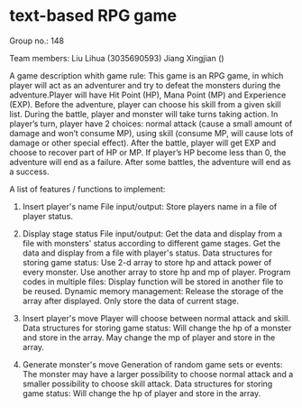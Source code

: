 # text-based RPG game

Group no.: 148

Team members:
Liu Lihua (3035690593)
Jiang Xingjian ()

A game description whith game rule:
This game is an RPG game, in which player will act as an adventurer and try to defeat the monsters during the adventure.Player will have Hit Point (HP), Mana Point (MP) and Experience (EXP). Before the adventure, player can choose his skill from a given skill list. During the battle, player and monster will take turns taking action. In player’s turn, player have 2 choices: normal attack (cause a small amount of damage and won’t consume MP), using skill (consume MP, will cause lots of damage or other special effect). After the battle, player will get EXP and choose to recover part of HP or MP. If player’s HP become less than 0, the adventure will end as a failure. After some battles, the adventure will end as a success.

A list of features / functions to implement:

1. Insert player's name
File input/output:
Store players name in a file of player status. 

2. Display stage status
File input/output:
  Get the data and display from a file with monsters' status according to different game stages.
  Get the data and display from a file with player's status.
Data structures for storing game status:
  Use 2-d array to store hp and attack power of every monster.
  Use another array to store hp and mp of player. 
Program codes in multiple files:
  Display function will be stored in another file to be reused. 
Dynamic memory management:
  Release the storage of the array after displayed. Only store the data of current stage. 

3. Insert player's move
  Player will choose between normal attack and skill. 
Data structures for storing game status:
  Will change the hp of a monster and store in the array. 
  May change the mp of player and store in the array. 

4. Generate monster's move
Generation of random game sets or events:
  The monster may have a larger possibility to choose normal attack and a smaller possibility to choose skill attack. 
Data structures for storing game status:
  Will change the hp of player and store in the array. 
